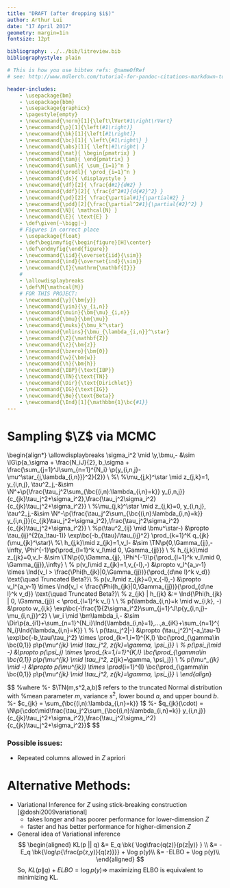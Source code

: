 ```yaml
---
title: "DRAFT (after dropping $i$)"
author: Arthur Lui
date: "17 April 2017"
geometry: margin=1in
fontsize: 12pt

bibliography: ../../bib/litreview.bib
bibliographystyle: plain 

# This is how you use bibtex refs: @nameOfRef
# see: http://www.mdlerch.com/tutorial-for-pandoc-citations-markdown-to-latex.html

header-includes: 
    - \usepackage{bm}
    - \usepackage{bbm}
    - \usepackage{graphicx}
    - \pagestyle{empty}
    - \newcommand{\norm}[1]{\left\lVert#1\right\rVert}
    - \newcommand{\p}[1]{\left(#1\right)}
    - \newcommand{\bk}[1]{\left[#1\right]}
    - \newcommand{\bc}[1]{ \left\{#1\right\} }
    - \newcommand{\abs}[1]{ \left|#1\right| }
    - \newcommand{\mat}{ \begin{pmatrix} }
    - \newcommand{\tam}{ \end{pmatrix} }
    - \newcommand{\suml}{ \sum_{i=1}^n }
    - \newcommand{\prodl}{ \prod_{i=1}^n }
    - \newcommand{\ds}{ \displaystyle }
    - \newcommand{\df}[2]{ \frac{d#1}{d#2} }
    - \newcommand{\ddf}[2]{ \frac{d^2#1}{d{#2}^2} }
    - \newcommand{\pd}[2]{ \frac{\partial#1}{\partial#2} }
    - \newcommand{\pdd}[2]{\frac{\partial^2#1}{\partial{#2}^2} }
    - \newcommand{\N}{ \mathcal{N} }
    - \newcommand{\E}{ \text{E} }
    - \def\given{~\bigg|~}
    # Figures in correct place
    - \usepackage{float}
    - \def\beginmyfig{\begin{figure}[H]\center}
    - \def\endmyfig{\end{figure}}
    - \newcommand{\iid}{\overset{iid}{\sim}}
    - \newcommand{\ind}{\overset{ind}{\sim}}
    - \newcommand{\I}{\mathrm{\mathbf{I}}}
    #
    - \allowdisplaybreaks
    - \def\M{\mathcal{M}}
    # FOR THIS PROJECT:
    - \newcommand{\y}{\bm{y}}
    - \newcommand{\yin}{\y_{i,n}}
    - \newcommand{\muin}{\bm{\mu}_{i,n}}
    - \newcommand{\bmu}{\bm{\mu}}
    - \newcommand{\muks}{\bmu_k^\star}
    - \newcommand{\mlins}{\bmu_{\lambda_{i,n}}^\star}
    - \newcommand{\Z}{\mathbf{Z}}
    - \newcommand{\z}{\bm{z}}
    - \newcommand{\bzero}{\bm{0}}
    - \newcommand{\w}{\bm{w}}
    - \newcommand{\h}{\bm{h}}
    - \newcommand{\IBP}{\text{IBP}}
    - \newcommand{\TN}{\text{TN}}
    - \newcommand{\Dir}{\text{Dirichlet}}
    - \newcommand{\IG}{\text{IG}}
    - \newcommand{\Be}{\text{Beta}}
    - \newcommand{\Ind}[1]{\mathbbm{1}\bc{#1}}
---
```


# Sampling $\Z$ via MCMC

\begin{align*}
\allowdisplaybreaks
\sigma_i^2 \mid \y,\bmu,- &\sim  \IG\p{a_\sigma + \frac{N_iJ}{2}, b_\sigma + \frac{\sum_{j=1}^J\sum_{n=1}^{N_i} \p{y_{i,n,j}-\mu^\star_{j,\lambda_{i,n}}}^2}{2}} \\
%\\
%\mu_{j,k}^\star \mid z_{j,k}=1, y_{i,n,j}, \tau^2_j,-&\sim \N^+\p{\frac{\tau_j^2\sum_{\bc{(i,n):\lambda_{i,n}=k}} y_{i,n,j}}{c_{jk}\tau_j^2+\sigma_i^2},\frac{\tau_j^2\sigma_i^2}{c_{jk}\tau_j^2+\sigma_i^2}} \\
%\mu_{j,k}^\star \mid z_{j,k}=0, y_{i,n,j}, \tau^2_j,-&\sim \N^-\p{\frac{\tau_j^2\sum_{\bc{(i,n):\lambda_{i,n}=k}} y_{i,n,j}}{c_{jk}\tau_j^2+\sigma_i^2},\frac{\tau_j^2\sigma_i^2}{c_{jk}\tau_j^2+\sigma_i^2}} \\
%p(\tau^2_{ij} \mid \bmu^\star-) &\propto \tau_{ij}^{2(a_\tau-1)} \exp\bc{-b_{\tau}/\tau_{ij}^2} \prod_{k=1}^K q_{jk}(\mu_{jk}^\star)\\
%\\
h_{j,k}\mid z_{jk}=1,v_l- &\sim \TN\p{0,\Gamma_{jj},-\infty, \Phi^{-1}\p{\prod_{l=1}^k v_l\mid 0, \Gamma_{jj}}} \\
%
h_{j,k}\mid z_{jk}=0,v_l- &\sim \TN\p{0,\Gamma_{jj}, \Phi^{-1}\p{\prod_{l=1}^k v_l\mid 0, \Gamma_{jj}},\infty} \\
%
p(v_l\mid z_{jk}=1,v_{-l},-) &\propto v_l^{a_v-1} \times \Ind{v_l > \frac{\Phi(h_{jk}|0,\Gamma_{jj})}{\prod_{d\ne l}^k v_d}} \text{\quad Truncated Beta?}\\
%
p(v_l\mid z_{jk}=0,v_{-l},-) &\propto v_l^{a_v-1} \times \Ind{v_l < \frac{\Phi(h_{jk}|0,\Gamma_{jj})}{\prod_{d\ne l}^k v_d}} \text{\quad Truncated Beta?}\\
%
z_{jk} | h_{jk} &:= \Ind{\Phi(h_{jk} | 0, \Gamma_{jj}) < \prod_{l=1}^k v_l} \\
\\
%
p(\lambda_{i,n}=k \mid w_{i,k}, -) &\propto w_{i,k} \exp\bc{-\frac{1}{2\sigma_i^2}\sum_{j=1}^J\p{y_{i,n,j}-\mu_{i,n,j}}^2} \\
\w_i \mid \bm\lambda_i,- &\sim \Dir\p{a_{i1}+\sum_{n=1}^{N_i}\Ind{\lambda_{i,n}=1},...,a_{iK}+\sum_{n=1}^{N_i}\Ind{\lambda_{i,n}=K}} \\
%
\\
p(\tau_j^2|-) &\propto (\tau_j^2)^{-a_\tau-1} \exp\bc{-b_\tau/\tau_j^2} \times \prod_{k=1,i=1}^{K,I} \bc{\prod_{\gamma\in \bc{0,1}} p\p{\mu^*_{jk} \mid \tau_j^2, z_{jk}=\gamma, \psi_j}} \\
%
p(\psi_j\mid -) &\propto p(\psi_j) \times \prod_{k=1,i=1}^{K,I} \bc{\prod_{\gamma\in \bc{0,1}} p\p{\mu^*_{jk} \mid \tau_j^2, z_{jk}=\gamma, \psi_j}} \\
%
p(\mu^*_{jk} \mid -) &\propto p(\mu^*_{jk}) \times \prod_{i=1}^{I} \bc{\prod_{\gamma\in \bc{0,1}} p\p{\mu^*_{jk} \mid \tau_j^2, z_{jk}=\gamma, \psi_j}} \\
\end{align*}

$$
%where 
%- $\TN(m,s^2,a,b)$ refers to the truncated Normal distribution with 
%mean parameter $m$, variance $s^2$, lower bound $a$, and upper bound $b$.
%- $c_{jk} = \sum_{\bc{(i,n):\lambda_{i,n}=k}} 1$
%- $q_{jk}(\cdot) = \N\p{\cdot\mid\frac{\tau_j^2\sum_{\bc{(i,n):\lambda_{i,n}=k}} y_{i,n,j}}{c_{jk}\tau_j^2+\sigma_i^2},\frac{\tau_j^2\sigma_i^2}{c_{jk}\tau_j^2+\sigma_i^2}}$ 
$$

### Possible issues:

- Repeated columns allowed in $Z$ apriori

# Alternative Methods:

- Variational Inference for $Z$ using stick-breaking construction [@doshi2009variational]
    - takes longer and has poorer performance for lower-dimension $Z$
    - faster and has better performance for higher-dimension $Z$
- General idea of Variational inference
$$
\begin{aligned}
  KL(p || q) &= E_q \bk{ \log\frac{q(z)}{p(z|y)} } \\
             &= -E_q \bk{\log\p{\frac{p(z,y)}{q(z)}}} + \log p(y)\\
             &= -ELBO + \log p(y)\\
\end{aligned} 
$$
So, $KL(p\lVert q) + ELBO = \log p(y) \Rightarrow$ maximizing ELBO is equivalent to minimizing KL.


